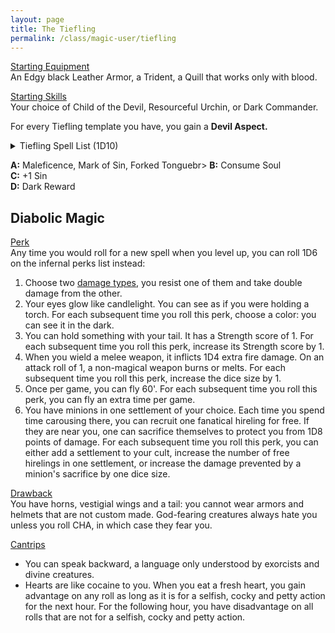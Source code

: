 ```yaml
---
layout: page
title: The Tiefling
permalink: /class/magic-user/tiefling
---
```


<ins>Starting Equipment</ins><br>
An Edgy black Leather Armor, a Trident, a Quill that works only with blood.

<ins>Starting Skills</ins><br>
Your choice of Child of the Devil, Resourceful Urchin, or Dark Commander.

For every Tiefling template you have, you gain a **Devil Aspect.**

<details markdown="1">
<summary>Tiefling Spell List (1D10)</summary>
1. [Command](/2020/11/13/command)
1. [Conjure](/2020/11/12/conjure)
1. [Fascinating Gaze](/2020/11/13/fascinating-gaze)
1. [Maleficence](/2020/11/13/maleficence)
1. [Petition](/2020/11/12/petition)
1. [Pyrokinesis](/2020/11/13/pyrokinesis)
1. [Scapegoat](/2020/11/13/scapegoat)
1. [Smell Sin](/2020/11/12/smell-sin)
1. [Thaumaturgy](/2020/11/13/thaumaturgy)
1. [Transcendence](/2020/11/13/transcendence)
</details>

**A:** Maleficence, Mark of Sin, Forked Tonguebr>
**B:** Consume Soul<br>
**C:** +1 Sin <br>
**D:** Dark Reward <br>

## Diabolic Magic

<ins>Perk</ins><br>
Any time you would roll for a new spell when you level up, you can roll 1D6 on the infernal perks list instead:

1. Choose two [damage types](/2020/11/10/extra-rules/#damage-types), you resist one of them and take double damage from the other.
1. Your eyes glow like candlelight. You can see as if you were holding a torch. For each subsequent time you roll this perk, choose a color: you can see it in the dark.
1. You can hold something with your tail. It has a Strength score of 1. For each subsequent time you roll this perk, increase its Strength score by 1.
1. When you wield a melee weapon, it inflicts 1D4 extra fire damage. On an attack roll of 1, a non-magical weapon burns or melts. For each subsequent time you roll this perk, increase the dice size by 1.
1. Once per game, you can fly 60'. For each subsequent time you roll this perk, you can fly an extra time per game.
1. You have minions in one settlement of your choice. Each time you spend time carousing there, you can recruit one fanatical hireling for free. If they are near you, one can sacrifice themselves to protect you from 1D8 points of damage. For each subsequent time you roll this perk, you can either add a settlement to your cult, increase the number of free hirelings in one settlement, or increase the damage prevented by a minion's sacrifice by one dice size.

<ins>Drawback</ins><br>
You have horns, vestigial wings and a tail: you cannot wear armors and helmets that are not custom made. God-fearing creatures always hate you unless you roll CHA, in which case they fear you.

<ins>Cantrips</ins>
- You can speak backward, a language only understood by exorcists and divine creatures.
- Hearts are like cocaine to you. When you eat a fresh heart, you gain advantage on any roll as long as it is for a selfish, cocky and petty action for the next hour. For the following hour, you have disadvantage on all rolls that are not for  a selfish, cocky and petty action.
